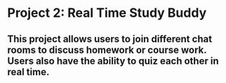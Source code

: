 # Project 2: Real Time Study Buddy
## This project allows users to join different chat rooms to discuss homework or course work. Users also have the ability to quiz each other in real time. 